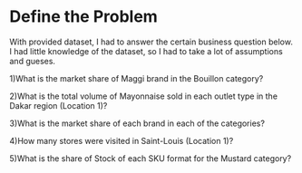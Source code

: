 # Define the Problem

With provided dataset, I had to answer the certain business question below. I had little knowledge of the dataset, so I had to take a lot of assumptions and gueses.

1)What is the market share of Maggi brand in the Bouillon category?

2)What is the total volume of Mayonnaise sold in each outlet type in the Dakar region (Location 1)?

3)What is the market share of each brand in each of the categories?

4)How many stores were visited in Saint-Louis (Location 1)?

5)What is the share of Stock of each SKU format for the Mustard category?
